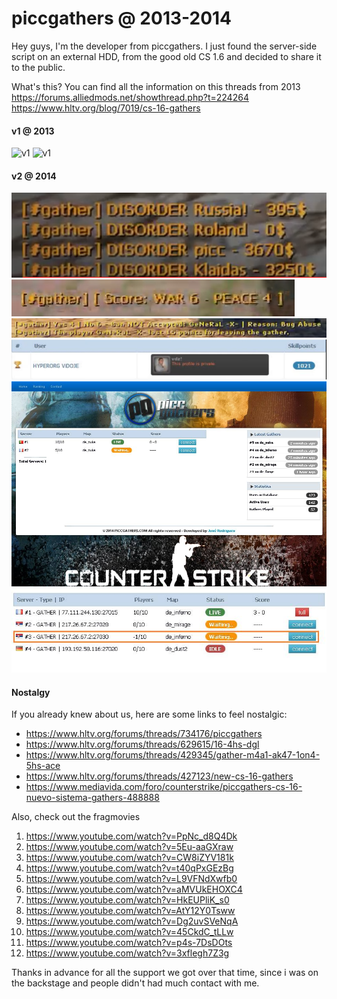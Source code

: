 # piccgathers @ 2013-2014

Hey guys, I'm the developer from piccgathers. I just found the server-side script on an external HDD, from the good old CS 1.6 and decided to share it to the public.

What's this? You can find all the information on this threads from 2013
https://forums.alliedmods.net/showthread.php?t=224264
https://www.hltv.org/blog/7019/cs-16-gathers

#### v1 @ 2013
![v1](https://forums.alliedmods.net/image-proxy/b098a5ad27f3230c476bf44b21c3cc7deb6a43c0/687474703a2f2f7374617469632e686c74762e6f72672f696d616765732f67616c6c65726965732f353036312d6d656469756d2f313337373031373932342e393038372e6a706567)
![v1](https://forums.alliedmods.net/image-proxy/f9dfacdcdbab4b16209bba1397cd6a1fcd9afac0/687474703a2f2f7374617469632e686c74762e6f72672f696d616765732f67616c6c65726965732f353036312d6d656469756d2f313337373031373932392e363439332e6a706567)

#### v2 @ 2014
![v2](https://github.com/ezzejr/pic-hoster/blob/master/i/VhASez2.png) 
![v2](https://github.com/ezzejr/pic-hoster/blob/master/i/bCDjwMY.png?raw=true)
![v2](https://github.com/ezzejr/pic-hoster/blob/master/i/3sIVVpA.png?raw=true)
![v2](https://github.com/ezzejr/pic-hoster/blob/master/i/8mF8lHT.png?raw=true)
![v2](https://github.com/ezzejr/pic-hoster/blob/master/i/pzQadP1.jpg?raw=true)
![v2](https://github.com/ezzejr/pic-hoster/blob/master/i/RLVpqOI.jpg?raw=true)

#### Nostalgy
If you already knew about us, here are some links to feel nostalgic:
* https://www.hltv.org/forums/threads/734176/piccgathers
* https://www.hltv.org/forums/threads/629615/16-4hs-dgl
* https://www.hltv.org/forums/threads/429345/gather-m4a1-ak47-1on4-5hs-ace
* https://www.hltv.org/forums/threads/427123/new-cs-16-gathers
* https://www.mediavida.com/foro/counterstrike/piccgathers-cs-16-nuevo-sistema-gathers-488888

Also, check out the fragmovies
1. https://www.youtube.com/watch?v=PpNc_d8Q4Dk
2. https://www.youtube.com/watch?v=5Eu-aaGXraw
3. https://www.youtube.com/watch?v=CW8iZYV181k
4. https://www.youtube.com/watch?v=t40qPxGEzBg
5. https://www.youtube.com/watch?v=L9VFNdXwfb0
6. https://www.youtube.com/watch?v=aMVUkEHOXC4
7. https://www.youtube.com/watch?v=HkEUPliK_s0
8. https://www.youtube.com/watch?v=AtY12Y0Tsww
9. https://www.youtube.com/watch?v=Dg2uvSVeNqA
10. https://www.youtube.com/watch?v=45CkdC_tLLw
11. https://www.youtube.com/watch?v=p4s-7DsDOts
12. https://www.youtube.com/watch?v=3xflegh7Z3g

Thanks in advance for all the support we got over that time, since i was on the backstage and people didn't had much contact with me.
